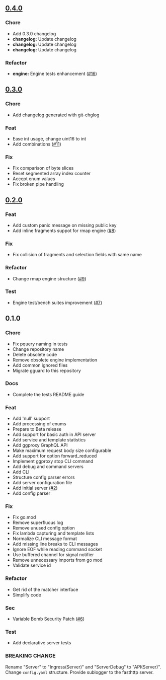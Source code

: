 
<a name="0.4.0"></a>
## [0.4.0](https://github.com/graph-guard/ggproxy/compare/0.3.0...0.4.0)

### Chore

* Add 0.3.0 changelog
* **changelog:** Update changelog
* **changelog:** Update changelog
* **changelog:** Update changelog

### Refactor

* **engine:** Engine tests enhancement ([#16](https://github.com/graph-guard/ggproxy/issues/16))


<a name="0.3.0"></a>
## [0.3.0](https://github.com/graph-guard/ggproxy/compare/0.2.0...0.3.0)

### Chore

* Add changelog generated with git-chglog

### Feat

* Ease int usage, change uint16 to int
* Add combinations ([#11](https://github.com/graph-guard/ggproxy/issues/11))

### Fix

* Fix comparison of byte slices
* Reset segmented array index counter
* Accept enum values
* Fix broken pipe handling


<a name="0.2.0"></a>
## [0.2.0](https://github.com/graph-guard/ggproxy/compare/0.1.0...0.2.0)

### Feat

* Add custom panic message on missing public key
* Add inline fragments suppot for rmap engine ([#8](https://github.com/graph-guard/ggproxy/issues/8))

### Fix

* Fix collision of fragments and selection fields with same name

### Refactor

* Change rmap engine structure ([#9](https://github.com/graph-guard/ggproxy/issues/9))

### Test

* Engine test/bench suites improvement ([#7](https://github.com/graph-guard/ggproxy/issues/7))


<a name="0.1.0"></a>
## 0.1.0

### Chore

* Fix pquery naming in tests
* Change repository name
* Delete obsolete code
* Remove obsolete engine implementation
* Add common ignored files
* Migrate gguard to this repository

### Docs

* Complete the tests README guide

### Feat

* Add 'null' support
* Add processing of enums
* Prepare to Beta release
* Add support for basic auth in API server
* Add service and template statistics
* Add ggproxy GraphQL API
* Make maximum request body size configurable
* Add support for option forward_reduced
* Implement ggproxy stop CLI command
* Add debug and command servers
* Add CLI
* Structure config parser errors
* Add server configuration file
* Add initial server ([#2](https://github.com/graph-guard/ggproxy/issues/2))
* Add config parser

### Fix

* Fix go.mod
* Remove superfluous log
* Remove unused config option
* Fix lambda capturing and template lists
* Normalize CLI message format
* Add missing line breaks to CLI messages
* Ignore EOF while reading command socket
* Use buffered channel for signal notifier
* Remove unnecessary imports from go mod
* Validate service id

### Refactor

* Get rid of the matcher interface
* Simplify code

### Sec

* Variable Bomb Security Patch ([#6](https://github.com/graph-guard/ggproxy/issues/6))

### Test

* Add declarative server tests

### BREAKING CHANGE


Rename "Server" to "Ingress(Server)" and "ServerDebug" to "API(Server)".
Change `config.yaml` structure.
Provide sublogger to the fasthttp server.

